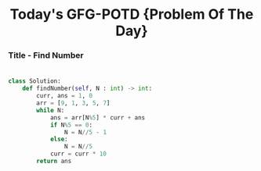 <h1 align="center">Today's GFG-POTD {Problem Of The Day}</h1>

### Title - Find Number<br><br>

```python
class Solution:
    def findNumber(self, N : int) -> int:
        curr, ans = 1, 0
        arr = [9, 1, 3, 5, 7]
        while N:
            ans = arr[N%5] * curr + ans
            if N%5 == 0:
                N = N//5 - 1
            else:
                N = N//5
            curr = curr * 10
        return ans
```
